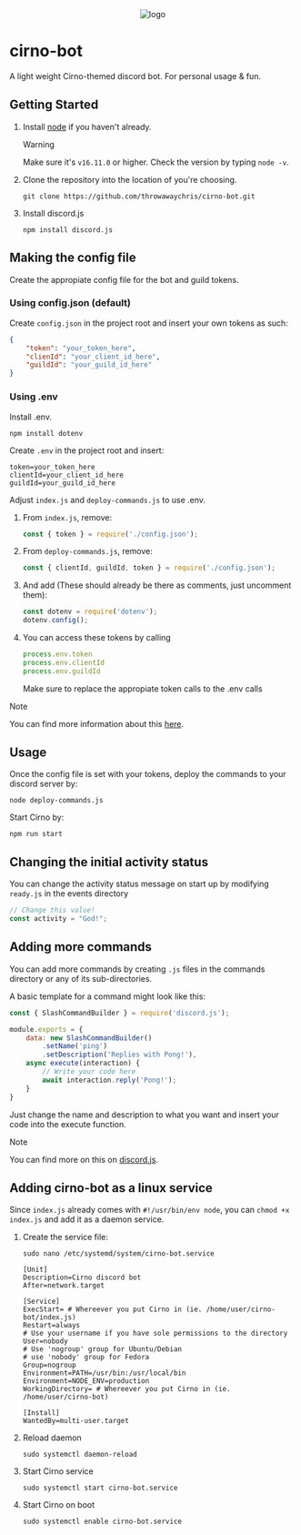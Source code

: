 <div align="center">
  <picture>
    <img alt="logo" src="https://cdn.discordapp.com/attachments/1109269156337025095/1173170236242001950/Cirno.round.32233248885.png?ex=6562faec&is=655085ec&hm=c56afcedca90e18bd1e28ed9580993307c5f61c29f11d57a8b5c11951bc272b3&">
  </picture>
</div>

# cirno-bot

A light weight Cirno-themed discord bot. For personal usage & fun.

## Getting Started

1. Install [node](https://nodejs.org/en/) if you haven't already.
   > [!WARNING]
   > Make sure it's ```v16.11.0``` or higher. Check the version by typing ```node -v```.
   
3. Clone the repository into the location of you're choosing.

   ```
   git clone https://github.com/throwawaychris/cirno-bot.git
   ```
3. Install discord.js

   ```
   npm install discord.js
   ```

## Making the config file

Create the appropiate config file for the bot and guild tokens.

### Using config.json (default)

Create ```config.json``` in the project root and insert your own tokens as such:

```json
{
    "token": "your_token_here",
    "clienId": "your_client_id_here",
    "guildId": "your_guild_id_here"
}
```

### Using .env

Install .env.

```
npm install dotenv
```

Create ```.env``` in the project root and insert:

```dotenv
token=your_token_here
clientId=your_client_id_here
guildId=your_guild_id_here
```

Adjust ```index.js``` and ```deploy-commands.js``` to use .env.

1. From ```index.js```, remove:
   ```Javascript
   const { token } = require('./config.json');
   ```

2. From ```deploy-commands.js```, remove:
   ```Javascript
   const { clientId, guildId, token } = require('./config.json');
   ```

3. And add (These should already be there as comments, just uncomment them):
   ```Javascript
   const dotenv = require('dotenv');
   dotenv.config();
   ```
   
4. You can access these tokens by calling
   ```Javascript
   process.env.token
   process.env.clientId
   process.env.guildId
   ```

   Make sure to replace the appropiate token calls to the .env calls

> [!NOTE]
> You can find more information about this [here](https://discordjs.guide/creating-your-bot/#using-config-json).

## Usage

Once the config file is set with your tokens, deploy the commands to your discord server by:
```
node deploy-commands.js
```

Start Cirno by:
```
npm run start
```

## Changing the initial activity status

You can change the activity status message on start up by modifying ```ready.js``` in the events directory
```Javascript
// Change this value!
const activity = "God!";
```

## Adding more commands

You can add more commands by creating ```.js``` files in the commands directory or any of its sub-directories.

A basic template for a command might look like this:
```Javascript
const { SlashCommandBuilder } = require('discord.js');

module.exports = {
    data: new SlashCommandBuilder()
        .setName('ping')
        .setDescription('Replies with Pong!'),
    async execute(interaction) {
        // Write your code here
        await interaction.reply('Pong!');
    }
}
```

Just change the name and description to what you want and insert your code into the execute function.

> [!NOTE]
> You can find more on this on [discord.js](https://discordjs.guide/creating-your-bot/slash-commands.html#individual-command-files).

## Adding cirno-bot as a linux service

Since ```index.js``` already comes with ```#!/usr/bin/env node```, you can ```chmod +x index.js``` and add it as a daemon service.

1. Create the service file:
   ```
   sudo nano /etc/systemd/system/cirno-bot.service
   ```
   
   ```.service
   [Unit]
   Description=Cirno discord bot
   After=network.target

   [Service]
   ExecStart= # Whereever you put Cirno in (ie. /home/user/cirno-bot/index.js)
   Restart=always
   # Use your username if you have sole permissions to the directory
   User=nobody
   # Use 'nogroup' group for Ubuntu/Debian
   # use 'nobody' group for Fedora
   Group=nogroup
   Environment=PATH=/usr/bin:/usr/local/bin
   Environment=NODE_ENV=production
   WorkingDirectory= # Whereever you put Cirno in (ie. /home/user/cirno-bot)

   [Install]
   WantedBy=multi-user.target
   ```

2. Reload daemon
   ```
   sudo systemctl daemon-reload
   ```

3. Start Cirno service
   ```
   sudo systemctl start cirno-bot.service
   ```

4. Start Cirno on boot
   ```
   sudo systemctl enable cirno-bot.service
   ```
